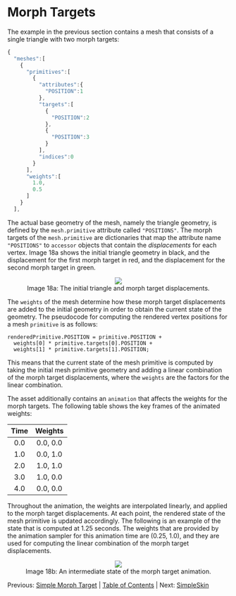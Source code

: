 
# Morph Targets

The example in the previous section contains a mesh that consists of a single triangle with two morph targets:

```javascript
{
  "meshes":[
    {
      "primitives":[
        {
          "attributes":{
            "POSITION":1
          },
          "targets":[
            {
              "POSITION":2
            },
            {
              "POSITION":3
            }
          ],
          "indices":0
        }
      ],
      "weights":[
        1.0,
        0.5
      ]
    }
  ],
```


The actual base geometry of the mesh, namely the triangle geometry, is defined by the `mesh.primitive` attribute called `"POSITIONS"`. The morph targets of the `mesh.primitive` are dictionaries that map the attribute name `"POSITIONS"` to `accessor` objects that contain the *displacements* for each vertex. Image 18a shows the initial triangle geometry in black, and the displacement for the first morph target in red, and the displacement for the second morph target in green.

<p align="center">
<img src="/images/simpleMorphInitial.png" /><br>
<a name="simpleMorphInitial-png"></a>Image 18a: The initial triangle and morph target displacements.
</p>

The `weights` of the mesh determine how these morph target displacements are added to the initial geometry in order to obtain the current state of the geometry. The pseudocode for computing the rendered vertex positions for a mesh `primitive` is as follows:
```
renderedPrimitive.POSITION = primitive.POSITION + 
  weights[0] * primitive.targets[0].POSITION +
  weights[1] * primitive.targets[1].POSITION;
```

This means that the current state of the mesh primitive is computed by taking the initial mesh primitive geometry and adding a linear combination of the morph target displacements, where the `weights` are the factors for the linear combination.

The asset additionally contains an `animation` that affects the weights for the morph targets. The following table shows the key frames of the animated weights:

| Time | Weights   |
|:----:|:---------:|
|  0.0 | 0.0, 0.0  |
|  1.0 | 0.0, 1.0  |
|  2.0 | 1.0, 1.0  |
|  3.0 | 1.0, 0.0  |
|  4.0 | 0.0, 0.0  |


Throughout the animation, the weights are interpolated linearly, and applied to the morph target displacements. At each point, the rendered state of the mesh primitive is updated accordingly. The following is an example of the state that is computed at 1.25 seconds. The weights that are provided by the animation sampler for this animation time are (0.25, 1.0), and they are used for computing the linear combination of the morph target displacements.

<p align="center">
<img src="/images/simpleMorphIntermediate.png" /><br>
<a name="simpleMorphIntermediate-png"></a>Image 18b: An intermediate state of the morph target animation.
</p>




Previous: [Simple Morph Target](gltfTutorial_017_SimpleMorphTarget.md) | [Table of Contents](README.md) | Next: [SimpleSkin](gltfTutorial_019_SimpleSkin.md)







